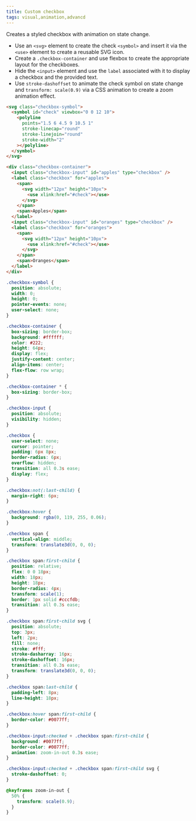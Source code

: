 ```yaml
---
title: Custom checkbox
tags: visual,animation,advancd
---
```


Creates a styled checkbox with animation on state change.

- Use an `<svg>` element to create the check `<symbol>` and insert it via the `<use>` element to create a reusable SVG icon.
- Create a `.checkbox-container` and use flexbox to create the appropriate layout for the checkboxes.
- Hide the `<input>` element and use the `label` associated with it to display a checkbox and the provided text.
- Use `stroke-dashoffset` to animate the check symbol on state change and `transform: scale(0.9)` via a CSS animation to create a zoom animation effect.

```html
<svg class="checkbox-symbol">
  <symbol id="check" viewbox="0 0 12 10">
    <polyline
      points="1.5 6 4.5 9 10.5 1"
      stroke-linecap="round"
      stroke-linejoin="round"
      stroke-width="2"
    ></polyline>
  </symbol>
</svg>

<div class="checkbox-container">
  <input class="checkbox-input" id="apples" type="checkbox" />
  <label class="checkbox" for="apples">
    <span>
      <svg width="12px" height="10px">
        <use xlink:href="#check"></use>
      </svg>
    </span>
    <span>Apples</span>
  </label>
  <input class="checkbox-input" id="oranges" type="checkbox" />
  <label class="checkbox" for="oranges">
    <span>
      <svg width="12px" height="10px">
        <use xlink:href="#check"></use>
      </svg>
    </span>
    <span>Oranges</span>
  </label>
</div>
```

```css
.checkbox-symbol {
  position: absolute;
  width: 0;
  height: 0;
  pointer-events: none;
  user-select: none;
}

.checkbox-container {
  box-sizing: border-box;
  background: #ffffff;
  color: #222;
  height: 64px;
  display: flex;
  justify-content: center;
  align-items: center;
  flex-flow: row wrap;
}

.checkbox-container * {
  box-sizing: border-box;
}

.checkbox-input {
  position: absolute;
  visibility: hidden;
}

.checkbox {
  user-select: none;
  cursor: pointer;
  padding: 6px 8px;
  border-radius: 6px;
  overflow: hidden;
  transition: all 0.3s ease;
  display: flex;
}

.checkbox:not(:last-child) {
  margin-right: 6px;
}

.checkbox:hover {
  background: rgba(0, 119, 255, 0.06);
}

.checkbox span {
  vertical-align: middle;
  transform: translate3d(0, 0, 0);
}

.checkbox span:first-child {
  position: relative;
  flex: 0 0 18px;
  width: 18px;
  height: 18px;
  border-radius: 4px;
  transform: scale(1);
  border: 1px solid #cccfdb;
  transition: all 0.3s ease;
}

.checkbox span:first-child svg {
  position: absolute;
  top: 3px;
  left: 2px;
  fill: none;
  stroke: #fff;
  stroke-dasharray: 16px;
  stroke-dashoffset: 16px;
  transition: all 0.3s ease;
  transform: translate3d(0, 0, 0);
}

.checkbox span:last-child {
  padding-left: 8px;
  line-height: 18px;
}

.checkbox:hover span:first-child {
  border-color: #0077ff;
}

.checkbox-input:checked + .checkbox span:first-child {
  background: #0077ff;
  border-color: #0077ff;
  animation: zoom-in-out 0.3s ease;
}

.checkbox-input:checked + .checkbox span:first-child svg {
  stroke-dashoffset: 0;
}

@keyframes zoom-in-out {
  50% {
    transform: scale(0.9);
  }
}
```
